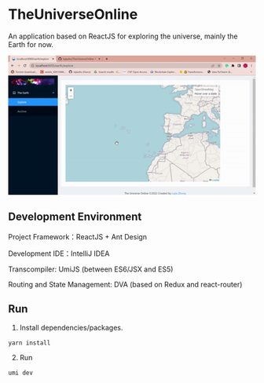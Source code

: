 # TheUniverseOnline
An application based on ReactJS for exploring the universe, mainly the Earth for now.

<center>
  <img src="demos/demo.gif" width="600"/>
</center>

## Development Environment
Project Framework：ReactJS + Ant Design

Development IDE：IntelliJ IDEA

Transcompiler: UmiJS (between ES6/JSX and ES5)

Routing and State Management: DVA (based on Redux and react-router)

## Run

1. Install dependencies/packages.
```
yarn install
```

2. Run
```
umi dev
```

